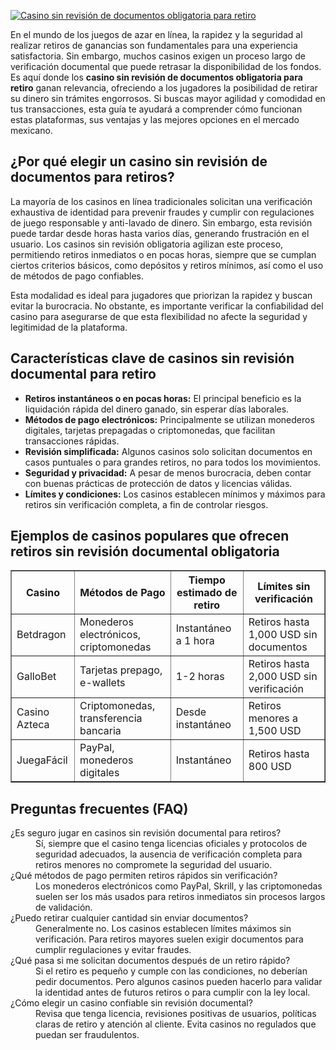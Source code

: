 [![Casino sin revisión de documentos obligatoria para retiro](https://123-caf.pages.dev/gitsignup.png)](https://vrmoo.ru/Bt82HjjY)

<p>En el mundo de los juegos de azar en línea, la rapidez y la seguridad al realizar retiros de ganancias son fundamentales para una experiencia satisfactoria. Sin embargo, muchos casinos exigen un proceso largo de verificación documental que puede retrasar la disponibilidad de los fondos. Es aquí donde los <strong>casino sin revisión de documentos obligatoria para retiro</strong> ganan relevancia, ofreciendo a los jugadores la posibilidad de retirar su dinero sin trámites engorrosos. Si buscas mayor agilidad y comodidad en tus transacciones, esta guía te ayudará a comprender cómo funcionan estas plataformas, sus ventajas y las mejores opciones en el mercado mexicano.</p>  <h2>¿Por qué elegir un casino sin revisión de documentos para retiros?</h2> <p>La mayoría de los casinos en línea tradicionales solicitan una verificación exhaustiva de identidad para prevenir fraudes y cumplir con regulaciones de juego responsable y anti-lavado de dinero. Sin embargo, esta revisión puede tardar desde horas hasta varios días, generando frustración en el usuario. Los casinos sin revisión obligatoria agilizan este proceso, permitiendo retiros inmediatos o en pocas horas, siempre que se cumplan ciertos criterios básicos, como depósitos y retiros mínimos, así como el uso de métodos de pago confiables.</p> <p>Esta modalidad es ideal para jugadores que priorizan la rapidez y buscan evitar la burocracia. No obstante, es importante verificar la confiabilidad del casino para asegurarse de que esta flexibilidad no afecte la seguridad y legitimidad de la plataforma.</p>  <h2>Características clave de casinos sin revisión documental para retiro</h2> <ul> <li><strong>Retiros instantáneos o en pocas horas:</strong> El principal beneficio es la liquidación rápida del dinero ganado, sin esperar días laborales.</li> <li><strong>Métodos de pago electrónicos:</strong> Principalmente se utilizan monederos digitales, tarjetas prepagadas o criptomonedas, que facilitan transacciones rápidas.</li> <li><strong>Revisión simplificada:</strong> Algunos casinos solo solicitan documentos en casos puntuales o para grandes retiros, no para todos los movimientos.</li> <li><strong>Seguridad y privacidad:</strong> A pesar de menos burocracia, deben contar con buenas prácticas de protección de datos y licencias válidas.</li> <li><strong>Límites y condiciones:</strong> Los casinos establecen mínimos y máximos para retiros sin verificación completa, a fin de controlar riesgos.</li> </ul>  <h2>Ejemplos de casinos populares que ofrecen retiros sin revisión documental obligatoria</h2> <table border="1" cellpadding="8" cellspacing="0"> <thead> <tr> <th>Casino</th> <th>Métodos de Pago</th> <th>Tiempo estimado de retiro</th> <th>Límites sin verificación</th> </tr> </thead> <tbody> <tr> <td>Betdragon</td> <td>Monederos electrónicos, criptomonedas</td> <td>Instantáneo a 1 hora</td> <td>Retiros hasta 1,000 USD sin documentos</td> </tr> <tr> <td>GalloBet</td> <td>Tarjetas prepago, e-wallets</td> <td>1-2 horas</td> <td>Retiros hasta 2,000 USD sin verificación</td> </tr> <tr> <td>Casino Azteca</td> <td>Criptomonedas, transferencia bancaria</td> <td>Desde instantáneo</td> <td>Retiros menores a 1,500 USD</td> </tr> <tr> <td>JuegaFácil</td> <td>PayPal, monederos digitales</td> <td>Instantáneo</td> <td>Retiros hasta 800 USD</td> </tr> </tbody> </table>  <h2>Preguntas frecuentes (FAQ)</h2> <dl> <dt>¿Es seguro jugar en casinos sin revisión documental para retiros?</dt> <dd>Sí, siempre que el casino tenga licencias oficiales y protocolos de seguridad adecuados, la ausencia de verificación completa para retiros menores no compromete la seguridad del usuario.</dd>  <dt>¿Qué métodos de pago permiten retiros rápidos sin verificación?</dt> <dd>Los monederos electrónicos como PayPal, Skrill, y las criptomonedas suelen ser los más usados para retiros inmediatos sin procesos largos de validación.</dd>  <dt>¿Puedo retirar cualquier cantidad sin enviar documentos?</dt> <dd>Generalmente no. Los casinos establecen límites máximos sin verificación. Para retiros mayores suelen exigir documentos para cumplir regulaciones y evitar fraudes.</dd>  <dt>¿Qué pasa si me solicitan documentos después de un retiro rápido?</dt> <dd>Si el retiro es pequeño y cumple con las condiciones, no deberían pedir documentos. Pero algunos casinos pueden hacerlo para validar la identidad antes de futuros retiros o para cumplir con la ley local.</dd>  <dt>¿Cómo elegir un casino confiable sin revisión documental?</dt> <dd>Revisa que tenga licencia, revisiones positivas de usuarios, políticas claras de retiro y atención al cliente. Evita casinos no regulados que puedan ser fraudulentos.</dd> </dl>
